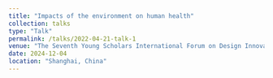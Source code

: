 ```yaml
---
title: "Impacts of the environment on human health"
collection: talks
type: "Talk"
permalink: /talks/2022-04-21-talk-1
venue: "The Seventh Young Scholars International Forum on Design Innovation，Shanghai Jiao Tong University"
date: 2024-12-04
location: "Shanghai, China"
---
```

